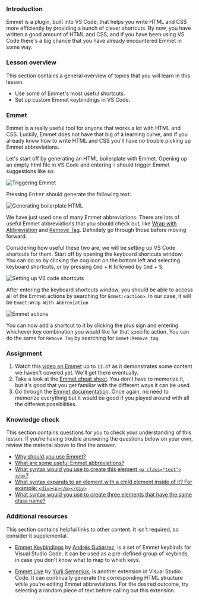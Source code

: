 ### Introduction

Emmet is a plugin, built into VS Code, that helps you write HTML and CSS more efficiently by providing a bunch of clever shortcuts. By now, you have written a good amount of HTML and CSS, and if you have been using VS Code there's a big chance that you have already encountered Emmet in some way.

### Lesson overview

This section contains a general overview of topics that you will learn in this lesson.

-   Use some of Emmet's most useful shortcuts.
-   Set up custom Emmet keybindings in VS Code.

### Emmet

Emmet is a really useful tool for anyone that works a lot with HTML and CSS. Luckily, Emmet does not have that big of a learning curve, and if you already know how to write HTML and CSS you'll have no trouble picking up Emmet abbreviations.

Let's start off by generating an HTML boilerplate with Emmet. Opening up an empty html file in VS Code and entering `!` should trigger Emmet suggestions like so:

![Triggering Emmet](https://cdn.statically.io/gh/TheOdinProject/curriculum/1953c1f219a8b321e7ecef9ebcb92834f50ffb9f/html_css/intermediate_html/emmet/imgs/00.png)

Pressing <kbd>Enter</kbd> should generate the following text:

![Generating boilerplate HTML](https://cdn.statically.io/gh/TheOdinProject/curriculum/1953c1f219a8b321e7ecef9ebcb92834f50ffb9f/html_css/intermediate_html/emmet/imgs/01.png)

We have just used one of many Emmet abbreviations. There are lots of useful Emmet abbreviations that you should check out, like [Wrap with Abbreviation](https://docs.emmet.io/actions/wrap-with-abbreviation/) and [Remove Tag](https://docs.emmet.io/actions/remove-tag/). Definitely go through those before moving forward.

Considering how useful these two are, we will be setting up VS Code shortcuts for them.
Start off by opening the keyboard shortcuts window. You can do so by clicking the cog icon on the bottom left and selecting keyboard shortcuts, or by pressing <kbd>Cmd</kbd> + <kbd>K</kbd> followed by <kbd>Cmd</kbd> + <kbd>S</kbd>.

![Setting up VS code shortcuts](https://cdn.statically.io/gh/TheOdinProject/curriculum/1953c1f219a8b321e7ecef9ebcb92834f50ffb9f/html_css/intermediate_html/emmet/imgs/02.png)

After entering the keyboard shortcuts window, you should be able to access all of the Emmet actions by searching for `Emmet:<action>`. In our case, it will be `Emmet:Wrap With Abbreviation`

![Emmet actions](https://cdn.statically.io/gh/TheOdinProject/curriculum/1953c1f219a8b321e7ecef9ebcb92834f50ffb9f/html_css/intermediate_html/emmet/imgs/03.png)

You can now add a shortcut to it by clicking the plus sign and entering whichever key combination you would like for that specific action.
You can do the same for `Remove Tag` by searching for `Emmet:Remove tag`.

### Assignment

<div class="lesson-content__panel" markdown="1">

1.  Watch this [video on Emmet](https://www.youtube.com/watch?v=V8vizNQKtx0) up to `11:37` as it demonstrates some content we haven't covered yet. We'll get there eventually.
2.  Take a look at the [Emmet cheat sheet](https://docs.emmet.io/cheat-sheet/). You don't have to memorize it, but it's good that you get familiar with the different ways it can be used.
3.  Go through the [Emmet documentation](https://docs.emmet.io/). Once again, no need to memorize everything but it would be good if you played around with all the different possibilities.

</div>

### Knowledge check

This section contains questions for you to check your understanding of this lesson. If you’re having trouble answering the questions below on your own, review the material above to find the answer.

-   [Why should you use Emmet?](#emmet)
-   [What are some useful Emmet abbreviations?](#emmet)
-   [What syntax would you use to create this element `<p class="text"></p>`?](https://docs.emmet.io/cheat-sheet/)
-   [What syntax expands to an element with a child element inside of it? For example: `<div><p></p></div>`](https://docs.emmet.io/cheat-sheet/)
-   [What syntax would you use to create three elements that have the same class name?](https://docs.emmet.io/cheat-sheet/)

### Additional resources

This section contains helpful links to other content. It isn't required, so consider it supplemental.

-   [Emmet Keybindings](https://marketplace.visualstudio.com/items?itemName=agutierrezr.emmet-keybindings) by [Andrés Gutiérrez](https://agutierrezr.github.io/), is a set of Emmet keybinds for Visual Studio Code. It can be used as a pre-defined group of keybinds, in case you don't know what to map to which keys.

-   [Emmet Live](https://marketplace.visualstudio.com/items?itemName=ysemeniuk.emmet-live) by [Yurii Semeniuk](https://github.com/semeniuk), is another extension in Visual Studio Code. It can continually generate the corresponding HTML structure while you're editing Emmet abbreviations. For the desired outcome, try selecting a random piece of text before calling out this extension.
